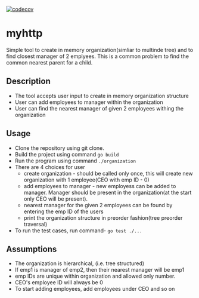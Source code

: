 [![codecov](https://codecov.io/gh/ganeshdipdumbare/organization/branch/master/graph/badge.svg)](https://codecov.io/gh/ganeshdipdumbare/organization)
# myhttp

Simple tool to create in memory organization(simliar to multinde tree) and to find closest manager of 2 emplyees.
This is a common problem to find the common nearest parent for a child.

## Description

- The tool accepts user input to create in memory organization structure
- User can add employees to manager within the organization
- User can find the nearest manager of given 2 employees withing the organization

## Usage

- Clone the repository using git clone.
- Build the project using command ``` go build ```
- Run the program using command ``` ./organization ```
- There are 4 choices for user
  - create organization - should be called only once, this will create new organization with 1 employee(CEO with emp ID - 0)
  - add employees to manager - new employess can be added to manager. Manager should be present in the organization(at the start only CEO will be present).
  - nearest manager for the given 2 employees can be found by entering the emp ID of the users
  - print the organization structure in preorder fashion(tree preorder traversal)
- To run the test cases, run command- ``` go test ./... ```

## Assumptions

- The organization is hierarchical, (i.e. tree structured)
- If emp1 is manager of emp2, then their nearest manager will be emp1
- emp IDs are unique within organization and allowed only number.
- CEO's employee ID will always be 0
- To start adding employees, add employees under CEO and so on
